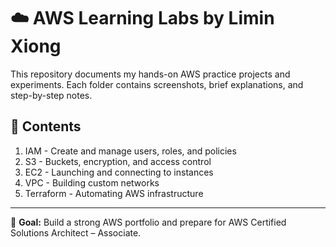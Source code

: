 # ☁️ AWS Learning Labs by Limin Xiong

This repository documents my hands-on AWS practice projects and experiments.
Each folder contains screenshots, brief explanations, and step-by-step notes.

## 🔧 Contents
1. IAM - Create and manage users, roles, and policies
2. S3 - Buckets, encryption, and access control
3. EC2 - Launching and connecting to instances
4. VPC - Building custom networks
5. Terraform - Automating AWS infrastructure

---

📘 **Goal:** Build a strong AWS portfolio and prepare for AWS Certified Solutions Architect – Associate.
